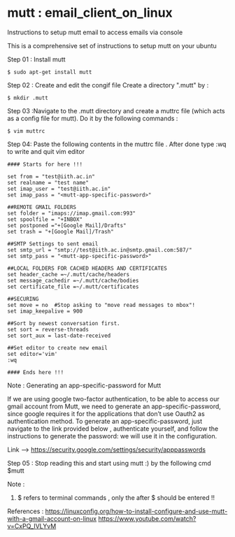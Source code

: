 # mutt : email_client_on_linux
Instructions to setup mutt email to access emails via console

This is a comprehensive set of instructions to setup mutt on your ubuntu 

Step 01 : Install mutt 
```
$ sudo apt-get install mutt
```
Step 02 : Create and edit the congif file 
Create a directory ".mutt" by :
```
$ mkdir .mutt
```
Step 03 :Navigate to the .mutt directory and create a muttrc file (which acts as a config file for mutt). Do it by the following commands :
```
$ vim muttrc
```
Step 04: Paste the following contents in the muttrc file . After done type :wq to write and quit vim editor
```
#### Starts for here !!!

set from = "test@iith.ac.in"   
set realname = "test name"
set imap_user = "test@iith.ac.in"
set imap_pass = "<mutt-app-specific-password>"

##REMOTE GMAIL FOLDERS
set folder = "imaps://imap.gmail.com:993"
set spoolfile = "+INBOX"
set postponed ="+[Google Mail]/Drafts"
set trash = "+[Google Mail]/Trash"

##SMTP Settings to sent email
set smtp_url = "smtp://test@iith.ac.in@smtp.gmail.com:587/"   
set smtp_pass = "<mutt-app-specific-password>"

##LOCAL FOLDERS FOR CACHED HEADERS AND CERTIFICATES
set header_cache =~/.mutt/cache/headers
set message_cachedir =~/.mutt/cache/bodies
set certificate_file =~/.mutt/certificates

##SECURING
set move = no  #Stop asking to "move read messages to mbox"!
set imap_keepalive = 900

##Sort by newest conversation first.
set sort = reverse-threads
set sort_aux = last-date-received

##Set editor to create new email
set editor='vim'
:wq

#### Ends here !!!
```  
  
Note  : Generating an app-specific-password for Mutt

If we are using google two-factor authentication, to be able to access our gmail account from Mutt, we need to generate an app-specific-password, since google requires it for the applications that don’t use Oauth2 as authentication method. To generate an app-specific-password, just navigate to the link provided below , authenticate yourself, and follow the instructions to generate the password: we will use it in the configuration.
  
 Link  --> https://security.google.com/settings/security/apppasswords
  
  
 Step 05 :  Stop reading this and start using mutt :) by the following cmd
 $mutt

  
  Note  : 
  1)  $ refers to terminal commands , only the after $ should be entered !!
  
  References  : 
  https://linuxconfig.org/how-to-install-configure-and-use-mutt-with-a-gmail-account-on-linux
  https://www.youtube.com/watch?v=CxPQ_IVLYvM

